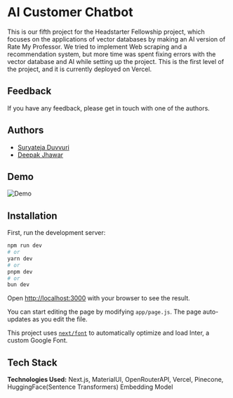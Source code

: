 
# AI Customer Chatbot

This is our fifth project for the Headstarter Fellowship project, which focuses on the applications of vector databases by making an AI version of Rate My Professor. We tried to implement Web scraping and a recommendation system, but more time was spent fixing errors with the vector database and AI while setting up the project. This is the first level of the project, and it is currently deployed on Vercel.


## Feedback

If you have any feedback, please get in touch with one of the authors. 

## Authors

- [Suryateja Duvvuri](https://www.github.com/suryatejaduvvuri)
- [Deepak Jhawar](https://github.com/DeepakJhawar)

## Demo
![Demo](https://github.com/user-attachments/assets/533f3bcb-fbb0-4198-9af5-6afaffe1ce6f)
## Installation
First, run the development server:

```bash
npm run dev
# or
yarn dev
# or
pnpm dev
# or
bun dev
```

Open [http://localhost:3000](http://localhost:3000) with your browser to see the result.

You can start editing the page by modifying `app/page.js`. The page auto-updates as you edit the file.

This project uses [`next/font`](https://nextjs.org/docs/basic-features/font-optimization) to automatically optimize and load Inter, a custom Google Font.
## Tech Stack

**Technologies Used:** Next.js, MaterialUI, OpenRouterAPI, Vercel, Pinecone, HuggingFace(Sentence Transformers) Embedding Model

